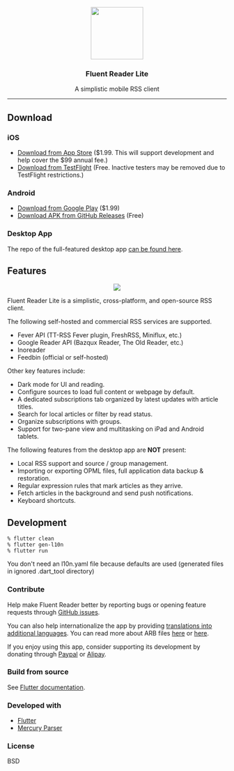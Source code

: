 <p align="center">
  <img width="120" height="120" src="https://github.com/yang991178/fluent-reader/raw/master/build/icon.png">
</p>
<h3 align="center">Fluent Reader Lite</h3>
<p align="center">A simplistic mobile RSS client</p>
<hr />

## Download

### iOS

- [Download from App Store](https://apps.apple.com/app/id1549611796) ($1.99. This will support development and help cover the $99 annual fee.)
- [Download from TestFlight](https://testflight.apple.com/join/9fwRtH8C) (Free. Inactive testers may be removed due to TestFlight restrictions.)

### Android

- [Download from Google Play](https://play.google.com/store/apps/details?id=me.hyliu.fluent_reader_lite) ($1.99)
- [Download APK from GitHub Releases](https://github.com/yang991178/fluent-reader-lite/releases) (Free)

### Desktop App

The repo of the full-featured desktop app [can be found here](https://github.com/yang991178/fluent-reader).

## Features

<p align="center">
  <img src="https://github.com/yang991178/fluent-reader-lite/raw/master/assets/demo/demo.png">
</p>

Fluent Reader Lite is a simplistic, cross-platform, and open-source RSS client.

The following self-hosted and commercial RSS services are supported.

- Fever API (TT-RSS Fever plugin, FreshRSS, Miniflux, etc.)
- Google Reader API (Bazqux Reader, The Old Reader, etc.)
- Inoreader
- Feedbin (official or self-hosted)

Other key features include:

- Dark mode for UI and reading.
- Configure sources to load full content or webpage by default.
- A dedicated subscriptions tab organized by latest updates with article titles.
- Search for local articles or filter by read status.
- Organize subscriptions with groups.
- Support for two-pane view and multitasking on iPad and Android tablets.

The following features from the desktop app are **NOT** present:

- Local RSS support and source / group management.
- Importing or exporting OPML files, full application data backup & restoration.
- Regular expression rules that mark articles as they arrive.
- Fetch articles in the background and send push notifications.
- Keyboard shortcuts.

## Development

```shell
% flutter clean
% flutter gen-l10n
% flutter run
```

You don't need an l10n.yaml file because defaults are used (generated files in ignored .dart_tool directory)

### Contribute

Help make Fluent Reader better by reporting bugs or opening feature requests through [GitHub issues](https://github.com/yang991178/fluent-reader-lite/issues).

You can also help internationalize the app by providing [translations into additional languages](https://github.com/yang991178/fluent-reader-lite/tree/master/lib/l10n).
You can read more about ARB files [here](https://localizely.com/flutter-arb) or [here](https://github.com/google/app-resource-bundle/wiki/ApplicationResourceBundleSpecification).

If you enjoy using this app, consider supporting its development by donating through [Paypal](https://www.paypal.me/yang991178) or [Alipay](https://hyliu.me/fluent-reader/imgs/alipay.jpg).

### Build from source

See [Flutter documentation](https://flutter.dev/docs).

### Developed with

- [Flutter](https://github.com/flutter/flutter)
- [Mercury Parser](https://github.com/postlight/mercury-parser)

### License

BSD
